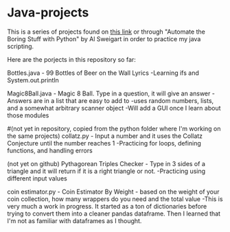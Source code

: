 # Java-projects
This is a series of projects found on [this link](https://docs.google.com/document/d/1TyqD2_oDtiQIh_Y55J5RfeA91JJECc97xYIKM112H9I/edit") or through "Automate the Boring Stuff with Python" by Al Sweigart in order to practice my java scripting.

Here are the porjects in this repository so far:

Bottles.java - 99 Bottles of Beer on the Wall Lyrics
-Learning ifs and System.out.println

Magic8Ball.java - Magic 8 Ball. Type in a question, it will give an answer
-Answers are in a list that are easy to add to
-uses random numbers, lists, and a somewhat arbitrary scanner object
-Will add a GUI once I learn about those modules


#(not yet in repository, copied from the python folder where I'm working on the same projects)
collatz.py - Input a number and it uses the Collatz Conjecture until the number reaches 1
-Practicing for loops, defining functions, and handling errors

(not yet on github) Pythagorean Triples Checker - Type in 3 sides of a triangle and it will return if it is a right triangle or not.
-Practicing using different input values

coin estimator.py - Coin Estimator By Weight - based on the weight of your coin collection, how many wrappers do you need and the total value
-This is very much a work in progress. It started as a ton of dictionaries before trying to convert them into a cleaner pandas dataframe. Then I learned that I'm not as familiar with dataframes as I thought.
